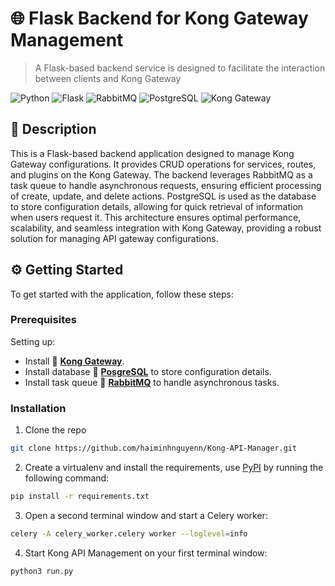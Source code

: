 # 🌐 Flask Backend for Kong Gateway Management
> A Flask-based backend service is designed to facilitate the interaction between clients and Kong Gateway

![Python](https://img.shields.io/badge/Python-3.8%2B-blue)
![Flask](https://img.shields.io/badge/Flask-2.0.1-green)
![RabbitMQ](https://img.shields.io/badge/RabbitMQ-3.8.16-orange)
![PostgreSQL](https://img.shields.io/badge/PostgreSQL-13-blue)
![Kong Gateway](https://img.shields.io/badge/Kong%20Gateway-2.x-blueviolet)

## 🚀 Description

This is a Flask-based backend application designed to manage Kong Gateway configurations. It provides CRUD operations for services, routes, and plugins on the Kong Gateway. The backend leverages RabbitMQ as a task queue to handle asynchronous requests, ensuring efficient processing of create, update, and delete actions. PostgreSQL is used as the database to store configuration details, allowing for quick retrieval of information when users request it. This architecture ensures optimal performance, scalability, and seamless integration with Kong Gateway, providing a robust solution for managing API gateway configurations.


## ⚙️ Getting Started

To get started with the application, follow these steps:

### Prerequisites

Setting up:

* Install 🦍 **[Kong Gateway](https://docs.konghq.com/gateway/latest/install)**.
* Install database 🐘 **[PosgreSQL](https://www.postgresql.org/download/)** to store configuration details.
* Install task queue 🐇 **[RabbitMQ](https://www.rabbitmq.com/docs/download)** to handle asynchronous tasks.

### Installation

1. Clone the repo
```sh
git clone https://github.com/haiminhnguyenn/Kong-API-Manager.git
```
2. Create a virtualenv and install the requirements, use [PyPI](https://pypi.org) by running the following command:
```sh
pip install -r requirements.txt
```
3. Open a second terminal window and start a Celery worker:
```sh
celery -A celery_worker.celery worker --loglevel=info
```
4. Start Kong API Management on your first terminal window:
```sh
python3 run.py
```